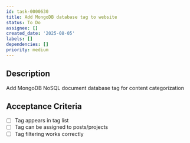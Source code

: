 ```yaml
---
id: task-0000630
title: Add MongoDB database tag to website
status: To Do
assignee: []
created_date: '2025-08-05'
labels: []
dependencies: []
priority: medium
---
```


## Description

Add MongoDB NoSQL document database tag for content categorization

## Acceptance Criteria

- [ ] Tag appears in tag list
- [ ] Tag can be assigned to posts/projects
- [ ] Tag filtering works correctly

